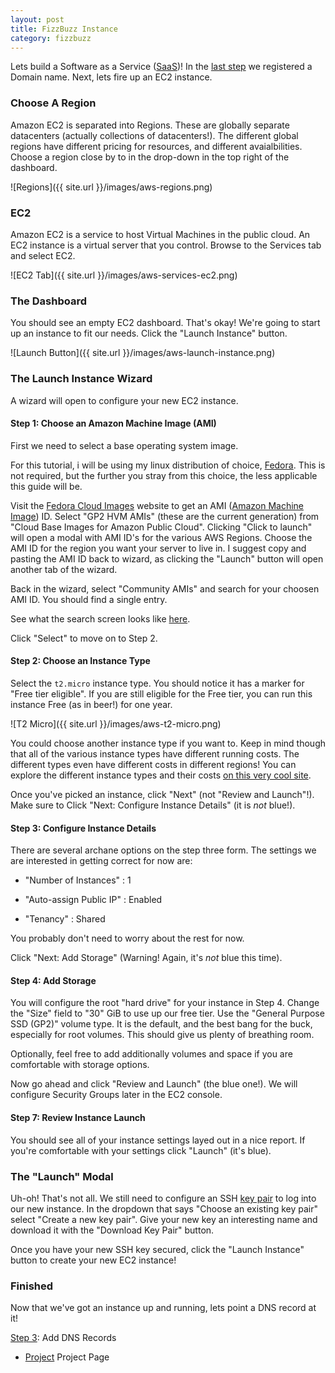 ```yaml
---
layout: post
title: FizzBuzz Instance
category: fizzbuzz
---
```


Lets build a Software as a Service ([SaaS](https://en.wikipedia.org/wiki/Software_as_a_service))!
In the [last step](https://djmetzle.github.io/fizzbuzz/2017/09/28/fizzbuzz-domain.html) we registered a Domain name.
Next, lets fire up an EC2 instance.

### Choose A Region
Amazon EC2 is separated into Regions.
These are globally separate datacenters (actually collections of datacenters!).
The different global regions have different pricing for resources, and different avaialbilities.
Choose a region close by to in the drop-down in the top right of the dashboard.

![Regions]({{ site.url }}/images/aws-regions.png)

### EC2
Amazon EC2 is a service to host Virtual Machines in the public cloud.
An EC2 instance is a virtual server that you control.
Browse to the Services tab and select EC2.

![EC2 Tab]({{ site.url }}/images/aws-services-ec2.png)

### The Dashboard
You should see an empty EC2 dashboard. That's okay!
We're going to start up an instance to fit our needs.
Click the "Launch Instance" button.

![Launch Button]({{ site.url }}/images/aws-launch-instance.png)

### The Launch Instance Wizard
A wizard will open to configure your new EC2 instance.

#### Step 1: Choose an Amazon Machine Image (AMI)
First we need to select a base operating system image.

For this tutorial, i will be using my linux distribution of choice, [Fedora](https://getfedora.org).
This is not required, but the further you stray from this choice, the less applicable this guide will be.

Visit the [Fedora Cloud Images](https://cloud.fedoraproject.org) website to get an AMI ([Amazon Machine Image](http://docs.aws.amazon.com/AWSEC2/latest/UserGuide/AMIs.html)) ID.
Select "GP2 HVM AMIs" (these are the current generation) from "Cloud Base Images for Amazon Public Cloud".
Clicking "Click to launch" will open a modal with AMI ID's for the various AWS Regions.
Choose the AMI ID for the region you want your server to live in.
I suggest copy and pasting the AMI ID back to wizard, as clicking the "Launch" button will open another tab of the wizard.

Back in the wizard, select "Community AMIs" and search for your choosen AMI ID.
You should find a single entry.

See what the search screen looks like [here](/images/aws-ami-search.png).

Click "Select" to move on to Step 2.

#### Step 2: Choose an Instance Type

Select the `t2.micro` instance type.
You should notice it has a marker for "Free tier eligible".
If you are still eligible for the Free tier, you can run this instance Free (as in beer!) for one year.

![T2 Micro]({{ site.url }}/images/aws-t2-micro.png)

You could choose another instance type if you want to.
Keep in mind though that all of the various instance types have different running costs.
The different types even have different costs in different regions!
You can explore the different instance types and their costs [on this very cool site](http://www.ec2instances.info/).

Once you've picked an instance, click "Next" (not "Review and Launch"!).
Make sure to Click "Next: Configure Instance Details" (it is *not* blue!).

#### Step 3: Configure Instance Details

There are several archane options on the step three form.
The settings we are interested in getting correct for now are:

- "Number of Instances" : 1

- "Auto-assign Public IP" : Enabled

- "Tenancy" : Shared

You probably don't need to worry about the rest for now.

Click "Next: Add Storage" (Warning! Again, it's *not* blue this time).

#### Step 4: Add Storage

You will configure the root "hard drive" for your instance in Step 4.
Change the "Size" field to "30" GiB to use up our free tier.
Use the "General Purpose SSD (GP2)" volume type.
It is the default, and the best bang for the buck, especially for root volumes.
This should give us plenty of breathing room.

Optionally, feel free to add additionally volumes and space if you are comfortable with storage options.

Now go ahead and click "Review and Launch" (the blue one!).
We will configure Security Groups later in the EC2 console.

#### Step 7: Review Instance Launch

You should see all of your instance settings layed out in a nice report.
If you're comfortable with your settings click "Launch" (it's blue).

### The "Launch" Modal

Uh-oh! That's not all.
We still need to configure an SSH [key pair](http://docs.aws.amazon.com/AWSEC2/latest/UserGuide/ec2-key-pairs.html) to log into our new instance.
In the dropdown that says "Choose an existing key pair" select "Create a new key pair".
Give your new key an interesting name and download it with the "Download Key Pair" button.

Once you have your new SSH key secured, click the "Launch Instance" button to create your new EC2 instance!

### Finished
Now that we've got an instance up and running, lets point a DNS record at it!

[Step 3](/): Add DNS Records 

- [Project](/fizzbuzz/2017/09/27/fizzbuzz-project.html) Project Page

